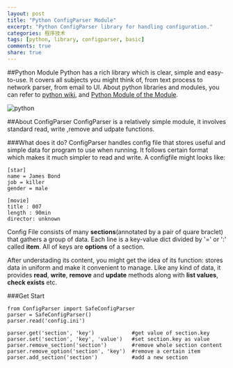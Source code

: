 ```yaml
---
layout: post
title: "Python ConfigParser Module"
excerpt: "Python ConfigParser library for handling configuration."
categories: 程序技术
tags: [python, library, configparser, basic]
comments: true
share: true
---
```


##Python Module
Python has a rich library which is clear, simple and easy-to-use.
It covers all subjects you might think of, from text process to network parser, from email to UI.
About python libraries and modules, you can refer to [python wiki](http://wiki.python.org/moin/UsefulModules), and [Python Module of the Module](http://pymotw.com/2/).

![python]

##About ConfigParser
ConfigParser is a relatively simple module, it involves standard read, write ,remove and  udpate functions.

###What does it do?
ConfigParser handles config file that stores useful and simple data for program to use when running.
It follows certain format which makes it much simpler to read and write. A configfile might looks like:

    [star]
    name = James Bond
    job = killer
    gender = male

    [movie]
    title : 007
    length : 90min
    director: unknown

Config File consists of many **sections**(annotated by a pair of quare braclet) that gathers a group of data.
Each line is a key-value dict divided by '=' or ':' called **item**. All of keys are **options** of a section.

After understading its content, you might get the idea of its function: stores data in uniform and make it convenient to manage.
Like any kind of data, it provides **read**, **write**, **remove** and **update** methods along with **list values**, **check exists** etc.


###Get Start

    from ConfigParser import SafeConfigParser
    parser = SafeConfigParser()
    parser.read('config.ini')

    parser.get('section', 'key')            #get value of section.key
    parser.set('section', 'key', 'value')   #set section.key as value
    parser.remove_section('section')        #remove whole section content
    parser.remove_option('section', 'key')  #remove a certain item
    parser.add_section('section')           #add a new section

[python]: http://rlv.zcache.com/python_programming_language_fridge_magnet-r1728c7a603db4d8c9922cb0d122bf95f_x7js9_8byvr_512.jpg
